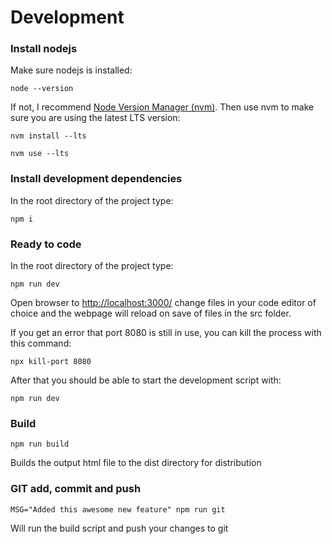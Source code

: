 # Development

### Install nodejs
Make sure nodejs is installed:
```
node --version
```
If not, I recommend [Node Version Manager (nvm)](https://github.com/nvm-sh/nvm#readme).
Then use nvm to make sure you are using the latest LTS version:
```
nvm install --lts
```

```
nvm use --lts
```

### Install development dependencies
In the root directory of the project type:
```
npm i
```

### Ready to code
In the root directory of the project type:
```
npm run dev
```
Open browser to [http://localhost:3000/](http://localhost:3000/)
change files in your code editor of choice and the webpage will reload on save of files in the src folder.

If you get an error that port 8080 is still in use, you can kill the process with this command:
```
npx kill-port 8080
```
After that you should be able to start the development script with:
```
npm run dev
```

### Build
```
npm run build
```
Builds the output html file to the dist directory for distribution

### GIT add, commit and push
```
MSG="Added this awesome new feature" npm run git
```
Will run the build script and push your changes to git